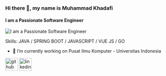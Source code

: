 ### Hi there 👋, my name is Muhammad Khadafi
#### I am a Passionate Software Engineer
![I am a Passionate Software Engineer](https://i.postimg.cc/Gt1SCkjS/image-1.png)

Skills: JAVA / SPRING BOOT / JAVASCRIPT / VUE JS / GO

- 🔭 I’m currently working on Pusat Ilmu Komputer - Universitas Indonesia 

[<img src='https://cdn.jsdelivr.net/npm/simple-icons@3.0.1/icons/github.svg' alt='github' height='40'>](https://github.com/muhammad-khadafi)  [<img src='https://cdn.jsdelivr.net/npm/simple-icons@3.0.1/icons/linkedin.svg' alt='linkedin' height='40'>](https://www.linkedin.com/in/muhammad-yusuf-khadafi-48956a88/)  

